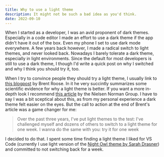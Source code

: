 ```yaml
---
title: Why to use a light theme
description: It might not be such a bad idea as you'd think.
date: 2022-09-10
---
```


When I started as a developer, I was an avid proponent of dark themes. Especially in a code editor I made an effort to use a dark theme if the app didn't have it out of the box. Even my phone I set to use dark mode everywhere. A few years back however, I made a radical switch to light themes, and never looked back. Nowadays I barely tolerate a dark theme, especially in light environments. Since the default for most developers is still to use a dark theme, I though I'd write a quick post on why I switched and why I think you should try it, too.

When I try to convince people they should try a light theme, I usually link to [this blogpost](https://stitcher.io/blog/why-light-themes-are-better-according-to-science) by Brent Roose. In it he very succintly summarizes some scientific evidence for why a light theme is better. If you want a more in-depth look I recommend [this article](https://www.nngroup.com/articles/dark-mode/) by the Nielsen Norman Group. I have to say I was a bit sceptical about this, as from my personal experience a dark theme felt easier on the eyes. But the call to action at the end of Brent's article was a game changer for me:

> Over the past three years, I've put light themes to the test: I've challenged myself and dozens of others to switch to a light theme for one week. I wanna do the same with you: try it for one week

I decided to do that. I spent some time finding a light theme I liked for VS Code (currently I use light version of the [Night Owl theme by Sarah Drasner](https://marketplace.visualstudio.com/items?itemName=sdras.night-owl)) and committed to not switching back for a week. 
